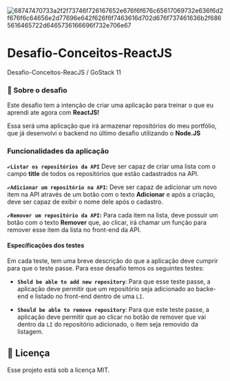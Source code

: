 ![68747470733a2f2f73746f726167652e676f6f676c65617069732e636f6d2f676f6c64656e2d77696e642f626f6f7463616d702d676f737461636b2f6865616465722d6465736166696f732e706e67](https://user-images.githubusercontent.com/59901617/84070940-4e800e80-a9a3-11ea-87ae-7f60234e9493.png)

# Desafio-Conceitos-ReactJS
Desafio-Conceitos-ReacJS / GoStack 11

<h3>🚀 Sobre o desafio </h3>

Este desafio tem a intenção de criar uma aplicação para treinar o que eu aprendi ate agora com **ReactJS!**

Essa será uma aplicação que irá armazenar repositórios do meu portfólio, que já desenvolvi o backend no último desafio utilizando o **Node.JS**

### Funcionalidades da aplicação

<b>```✔Listar os repositórios da API```</b> Deve ser capaz de criar uma lista com o campo **title** de todos os repositórios que estão cadastrados na API.

<b>```✔Adicionar um repositório na API```:</b> Deve ser capaz de adicionar um novo item na API através de um botão com o texto **Adicionar** e após a criação, deve ser capaz de exibir o nome dele após o cadastro.

<b>```✔Remover um repositório da API```:</b> Para cada item na lista, deve possuir um botão com o texto **Remover** que, ao clicar, irá chamar um função para remover esse item da lista no front-end da API.

#### Específicações dos testes

Em cada teste, tem uma breve descrição do que a aplicação deve cumprir para que o teste passe.
Para esse desafio temos os seguintes testes:

<ul>
  <li><p><strong><code>Shold be able to add new repository</code></strong>: Para que esse teste passe, a aplicação deve permitir que um repositório seja adicionado ao backe-end e listado no front-end dentro de uma <code>LI</code>.</P></li>
 
  <li><p><strong><code>Should be able to remove repository</code></strong>: Para que este teste passe, a aplicação deve permitir que ao clicar no botão de remover que vai dentro da <code>LI</code> do repositório adicionado, o item seja removido da listagem.</p></li>
 </ul>

<h2>
<g-emoji class="g-emoji" alias="memo" fallback-src="https://github.githubassets.com/images/icons/emoji/unicode/1f4dd.png">📝</g-emoji> Licença
</h2>
<p> Esse projeto está sob a licença MIT. </p>
